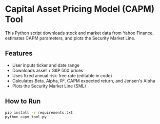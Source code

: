# Capital Asset Pricing Model (CAPM) Tool

This Python script downloads stock and market data from Yahoo Finance, estimates CAPM parameters, and plots the Security Market Line.

## Features
- User inputs ticker and date range
- Downloads asset + S&P 500 prices
- Uses fixed annual risk-free rate (editable in code)
- Calculates Beta, Alpha, R², CAPM expected return, and Jensen's Alpha
- Plots the Security Market Line (SML)

## How to Run
```bash
pip install -r requirements.txt
python capm_tool.py

